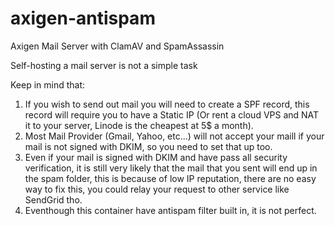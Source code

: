 # axigen-antispam
Axigen Mail Server with ClamAV and SpamAssassin

Self-hosting a mail server is not a simple task

Keep in mind that:
 1. If you wish to send out mail you will need to create a SPF record, this record will require you to have a Static IP (Or rent a cloud VPS and NAT it to your server, Linode is the cheapest at 5$ a month).
 2. Most Mail Provider (Gmail, Yahoo, etc...) will not accept your maill if your mail is not signed with DKIM, so you need to set that up too.
 3. Even if your mail is signed with DKIM and have pass all security verification, it is still very likely that the mail that you sent will end up in the spam folder, this is because of low IP reputation, there are no easy way to fix this, you could relay your request to other service like SendGrid tho.
 4. Eventhough this container have antispam filter built in, it is not perfect.
